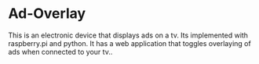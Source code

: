 # Ad-Overlay
This is an electronic device that displays ads on a tv. Its implemented with raspberry.pi and python. It has a web application that toggles overlaying of ads when connected to your tv..

